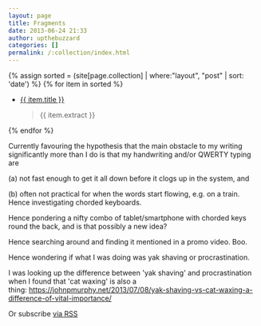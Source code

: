 ```yaml
---
layout: page
title: Fragments
date: 2013-06-24 21:33
author: upthebuzzard
categories: []
permalink: /:collection/index.html
---
```

<p>
	{% assign sorted = (site[page.collection] | where:"layout", "post" | sort: 'date') %}
	{% for item in sorted %}
		<ul>
			<li>
				<a href="{{ item.url }}">{{ item.title }}</a>
			</li>
			<blockquote>{{ item.extract }}</blockquote>
		</ul>
	{% endfor %}
</p>

Currently favouring the hypothesis that the main obstacle to my writing significantly more than I do is that my handwriting and/or QWERTY typing are

(a) not fast enough to get it all down before it clogs up in the system, and

(b) often not practical for when the words start flowing, e.g. on a train.
Hence investigating chorded keyboards.

Hence pondering a nifty combo of tablet/smartphone with chorded keys round the back, and is that possibly a new idea?

Hence searching aroun<span class="text_exposed_show">d and finding it mentioned in a promo video. Boo.
</span>

<span class="text_exposed_show">Hence wondering if what I was doing was yak shaving or procrastination.</span>

I was looking up the difference between 'yak shaving' and procrastination when I found that 'cat waxing' is also a thing: <a href="https://johnpmurphy.net/2013/07/08/yak-shaving-vs-cat-waxing-a-difference-of-vital-importance/">https://johnpmurphy.net/2013/07/08/yak-shaving-vs-cat-waxing-a-difference-of-vital-importance/</a>


<p>
	Or <span class="rss-subscribe">subscribe <a href="feed.xml">via RSS</a></span>
</p>
